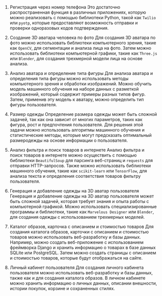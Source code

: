 1. Регистрация через номер телефона
Это достаточно распространенная функция в различных приложениях, которую можно реализовать с помощью библиотеки Python, такой как `Twilio` или `pyotp`, которые предоставляют возможность отправки и проверки одноразовых кодов подтверждения.

2. Создание 3D аватара человека по фото
Для создания 3D аватара по фото можно использовать библиотеки компьютерного зрения, такие как `OpenCV`, для сегментации и анализа лица на фото. Затем можно использовать библиотеки компьютерной графики, такие как `Three.js` или `Blender`, для создания трехмерной модели лица на основе анализа.

3. Анализ аватара и определение типа фигуры
Для анализа аватара и определения типа фигуры можно использовать методы компьютерного зрения и обработки изображений. Можно обучить модель машинного обучения на наборе данных с разметкой изображений, который содержит примеры разных типов фигур. Затем, применив эту модель к аватару, можно определить тип фигуры пользователя.

4. Размер одежды
Определение размера одежды может быть сложной задачей, так как она зависит от многих параметров, таких как фигура, рост и предпочтения пользователя. Для решения этой задачи можно использовать алгоритмы машинного обучения и статистические методы, которые могут предсказать оптимальный размеродежды на основе информации о пользователя.

5. Анализ фильтра и поиск товаров в интернете
Анализ фильтра и поиск товаров в интернете можно осуществить с помощью библиотеки `BeautifulSoup` для парсинга веб-страниц и `requests` для отправки HTTP-запросов. Также можно использовать библиотеки машинного обучения, такие как `scikit-learn` или `TensorFlow`, для анализа текста и определения соответствия товаров фильтру пользователя.

6. Генерация и добавление одежды на 3D аватар пользователя
Генерация и добавление одежды на 3D аватар пользователя может быть сложной задачей, которая требует знания и опыта работы с компьютерной графикой. Можно использовать специализированные программы и библиотеки, такие как `Marvelous Designer` или `Blender`, для создания одежды с использованием трехмерных моделей.

7. Каталог образов, карточка с описанием и стоимостью товаров
Для создания каталога образов, карточки с описанием и стоимостью товаров можно использовать веб-разработку и базы данных. Например, можно создать веб-приложение с использованием фреймворка Django и хранить информацию о товарах в базе данных SQLite или PostgreSQL. Затем можно создать страницы с описанием и стоимостью товаров, которые будут отображаться на сайте.

8. Личный кабинет пользователя
Для создания личного кабинета пользователя можно использовать веб-разработку и базы данных, также как и для создания каталога образов. В личном кабинете можно хранить информацию о личных данных, описании внешности, истории покупок, корзине и сохраненных стилях.
